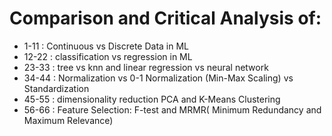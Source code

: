 # Comparison and Critical Analysis of:

- 1-11 : Continuous vs Discrete Data in ML
- 12-22 : classification vs regression in ML
- 23-33 : tree vs knn and linear regression vs neural network
- 34-44 : Normalization vs 0-1 Normalization (Min-Max Scaling) vs
  Standardization
- 45-55 : dimensionality reduction PCA and K-Means Clustering
- 56-66 : Feature Selection: F-test and MRMR( Minimum Redundancy and Maximum
  Relevance)
